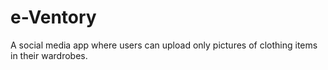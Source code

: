 # e-Ventory
A social media app where users can upload only pictures of clothing items in their wardrobes.
